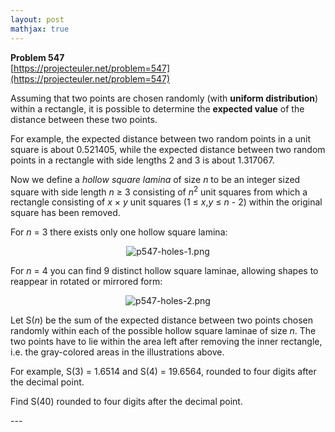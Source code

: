 ```yaml
---
layout: post
mathjax: true
---
```

**Problem 547**  
[https://projecteuler.net/problem=547](https://projecteuler.net/problem=547)

<p>Assuming that two points are chosen randomly (with <b>uniform distribution</b>) within a rectangle, it is possible to determine the <b>expected value</b> of the distance between these two points.</p>

<p>For example, the expected distance between two random points in a unit square is about 0.521405, while the expected distance between two random points in a rectangle with side lengths 2 and 3 is about 1.317067.</p>

<p>Now we define a <i>hollow square lamina</i> of size <var>n</var> to be an integer sized square with side length <var>n</var> ≥ 3 consisting of <var>n</var><sup>2</sup> unit squares from which a rectangle consisting of <var>x</var> × <var>y</var> unit squares (1 ≤ <var>x</var>,<var>y</var> ≤ <var>n</var> - 2) within the original square has been removed.</p>

<p>For <var>n</var> = 3 there exists only one hollow square lamina:</p>

<p align="center"><img src="project/images/p547-holes-1.png" alt="p547-holes-1.png" /></p>

<p>For <var>n</var> = 4 you can find 9 distinct hollow square laminae, allowing shapes to reappear in rotated or mirrored form:</p>

<p align="center"><img src="project/images/p547-holes-2.png" alt="p547-holes-2.png" /></p>

<p>Let S(<var>n</var>) be the sum of the expected distance between two points chosen randomly within each of the possible hollow square laminae of size <var>n</var>. The two points have to lie within the area left after removing the inner rectangle, i.e. the gray-colored areas in the illustrations above.</p>

<p>For example, S(3) = 1.6514 and S(4) = 19.6564, rounded to four digits after the decimal point.</p>

<p>Find S(40) rounded to four digits after the decimal point.</p>
---
